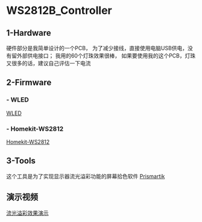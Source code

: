 # WS2812B_Controller

## 1-Hardware

硬件部分是我简单设计的一个PCB，
为了减少接线，直接使用电脑USB供电，没有留外部供电接口；
我用的60个灯珠效果很棒，
如果要使用我的这个PCB，灯珠又很多的话，建议自己评估一下电流

## 2-Firmware

### - WLED
[WLED](https://github.com/Aircoookie/WLED)

### - Homekit-WS2812
[Homekit-WS2812](https://github.com/HomeKidd/Homekit-WS2812B-controller)

## 3-Tools

这个工具是为了实现显示器流光溢彩功能的屏幕拾色软件
[Prismartik](https://github.com/woodenshark/Lightpack/releases)

## 演示视频

[流光溢彩效果演示](https://www.bilibili.com/video/BV1zr4y1k7xZ?share_source=copy_web)
